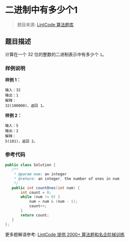 # 二进制中有多少个1 
 > 题目来源: [LintCode 算法题库](https://www.lintcode.com/problem/count-1-in-binary/?utm_source=sc-github-wzz)
 ## 题目描述
 计算在一个 32 位的整数的二进制表示中有多少个 `1`。
 ### 样例说明
 **样例 1：**
```
输入：32
输出：1
解释：
32(100000)，返回 1。
```
**样例 2：**
```
输入：5
输出：2
解释：
5(101)，返回 2。
```
 ### 参考代码
 ```java
public class Solution {
    /**
     * @param num: an integer
     * @return: an integer, the number of ones in num
     */
    public int countOnes(int num) {
        int count = 0;
        while (num != 0) {
            num = num & (num - 1);
            count++;
        }
        return count;
    }
};

```
 更多题解请参考: [LintCode 提供 2000+ 算法题和名企阶梯训练](https://www.lintcode.com/problem/?utm_source=sc-github-wzz)